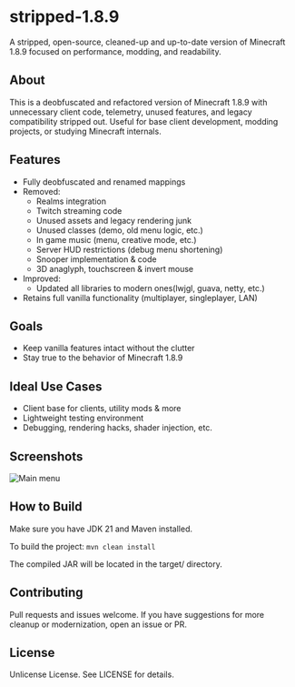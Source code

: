 # stripped-1.8.9

A stripped, open-source, cleaned-up and up-to-date version of Minecraft 1.8.9 focused on performance, modding, and readability.

## About

This is a deobfuscated and refactored version of Minecraft 1.8.9 with unnecessary client code, telemetry, unused features, and legacy compatibility stripped out. Useful for base client development, modding projects, or studying Minecraft internals.

## Features

- Fully deobfuscated and renamed mappings
- Removed:
    - Realms integration
    - Twitch streaming code
    - Unused assets and legacy rendering junk
    - Unused classes (demo, old menu logic, etc.)
    - In game music (menu, creative mode, etc.)
    - Server HUD restrictions (debug menu shortening)
    - Snooper implementation & code
    - 3D anaglyph, touchscreen & invert mouse
- Improved:
  - Updated all libraries to modern ones(lwjgl, guava, netty, etc.)
- Retains full vanilla functionality (multiplayer, singleplayer, LAN)

## Goals

- Keep vanilla features intact without the clutter
- Stay true to the behavior of Minecraft 1.8.9

## Ideal Use Cases

- Client base for clients, utility mods & more
- Lightweight testing environment
- Debugging, rendering hacks, shader injection, etc.

## Screenshots
![Main menu](https://i.imgur.com/8L4sMRI.png)

## How to Build

Make sure you have JDK 21 and Maven installed.

To build the project:
``mvn clean install``

The compiled JAR will be located in the target/ directory.

## Contributing

Pull requests and issues welcome. If you have suggestions for more cleanup or modernization, open an issue or PR.

## License

Unlicense License. See LICENSE for details.
